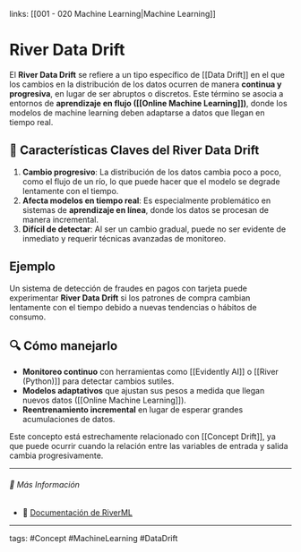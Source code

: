 links: [[001 - 020 Machine Learning|Machine Learning]]


# River Data Drift
El **River Data Drift** se refiere a un tipo específico de [[Data Drift]] en el que los cambios en la distribución de los datos ocurren de manera **continua y progresiva**, en lugar de ser abruptos o discretos. Este término se asocia a entornos de **aprendizaje en flujo ([[Online Machine Learning]])**, donde los modelos de machine learning deben adaptarse a datos que llegan en tiempo real.

## 📌 Características Claves del River Data Drift

1. **Cambio progresivo**: La distribución de los datos cambia poco a poco, como el flujo de un río, lo que puede hacer que el modelo se degrade lentamente con el tiempo.
2. **Afecta modelos en tiempo real**: Es especialmente problemático en sistemas de **aprendizaje en línea**, donde los datos se procesan de manera incremental.
3. **Difícil de detectar**: Al ser un cambio gradual, puede no ser evidente de inmediato y requerir técnicas avanzadas de monitoreo.

## Ejemplo

Un sistema de detección de fraudes en pagos con tarjeta puede experimentar **River Data Drift** si los patrones de compra cambian lentamente con el tiempo debido a nuevas tendencias o hábitos de consumo.

## 🔍 Cómo manejarlo

- **Monitoreo continuo** con herramientas como [[Evidently AI]] o [[River (Python)]] para detectar cambios sutiles.
- **Modelos adaptativos** que ajustan sus pesos a medida que llegan nuevos datos ([[Online Machine Learning]]).
- **Reentrenamiento incremental** en lugar de esperar grandes acumulaciones de datos.

Este concepto está estrechamente relacionado con [[Concept Drift]], ya que puede ocurrir cuando la relación entre las variables de entrada y salida cambia progresivamente.

---

###### 🔗 Más Información
- 📌 [Documentación de RiverML](https://riverml.xyz/0.8.0/examples/concept-drift-detection/)


---
tags:
	#Concept  #MachineLearning #DataDrift 